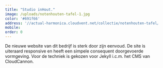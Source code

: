 ```yaml
---
title: "Studio inHout."
image: /uploads/notenhouten-tafel-1.jpg
color: '#691f66'
address: '//actual-harmonica.cloudvent.net/collectie/notenhouten-tafel/'
mobile:
order: 0
---
```


De nieuwe website van dit bedrijf is sterk door zijn eenvoud. De site is uiteraard responsive en heeft een simpele consequent doorgevoerde vormgeving. Voor de techniek is gekozen voor Jekyll i.c.m. het CMS van CloudCannon.